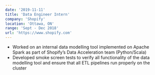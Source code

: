 ```yaml
---
date: '2019-11-11'
title: 'Data Engineer Intern'
company: 'Shopify'
location: 'Ottawa, ON'
range: 'Sept - Dec 2018'
url: 'https://www.shopify.com'
---
```


- Worked on an internal data modelling tool implemented on Apache Spark as part of Shopify’s Data Acceleration team (Python/Scala)
- Developed smoke screen tests to verify all functionality of the data modelling tool and ensure that all ETL pipelines run properly on the cluster